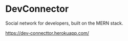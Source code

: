 # DevConnector
Social network for developers, built on the MERN stack.

https://dev-connecttor.herokuapp.com/

